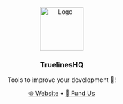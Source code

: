 <div align="center">
  <img height="100px" src="https://user-images.githubusercontent.com/72091386/179361700-97077f97-6343-4d77-8f9a-89523dca456c.png" alt="Logo" />
  <h3>TruelinesHQ</h3>
  <p>Tools to improve your development 🌟!</p>
  
  <div>
    <a href="https://truelines.io" target="_blank">🌐 Website</a>
    •
    <a href="https://opencollective.com/truelines" target="_blank">💸 Fund Us</a>
  </div>
</div>
